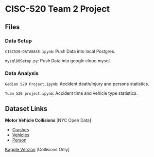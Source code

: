 # CISC-520 Team 2 Project

## Files
### Data Setup
`CISC520-DATABASE.ipynb`: Push Data into local Postgres.

`mysqlDBSetup.py`: Push Data into google cloud mysql.

### Data Analysis
`Gedion 520 Project.ipynb`: Accident death/injury and persons statistics.

`Yuan 520 project.ipynb`: Accident time and vehicle type statistics. 


## Dataset Links

**Motor Vehicle Collisions** [NYC Open Data]
  - [Crashes](https://data.cityofnewyork.us/Public-Safety/Motor-Vehicle-Collisions-Crashes/h9gi-nx95)
  - [Vehicles](https://data.cityofnewyork.us/Public-Safety/Motor-Vehicle-Collisions-Vehicles/bm4k-52h4)
  - [Person](https://data.cityofnewyork.us/Public-Safety/Motor-Vehicle-Collisions-Person/f55k-p6yu)


[Kaggle Version](https://www.kaggle.com/new-york-city/nypd-motor-vehicle-collisions) [Collisions Only]
